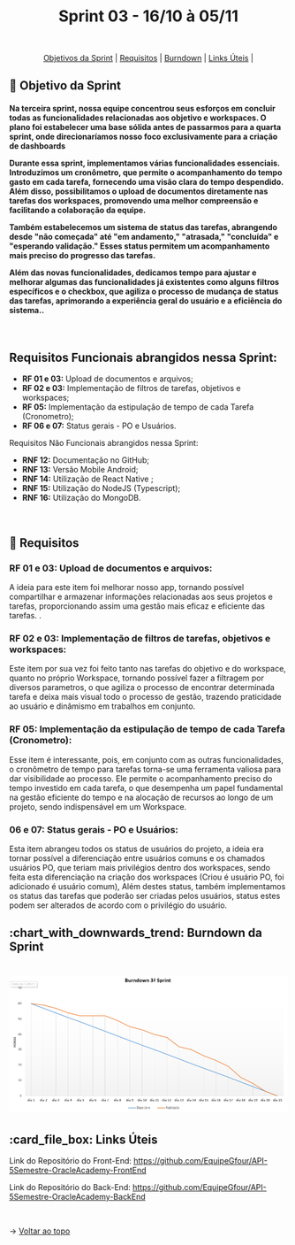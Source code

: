 <p align="center">
<h1 align="center"> Sprint 03 - 16/10 à 05/11 </h1>
<br id="topo">
<p align="center">
    <a href="#Objetivo">Objetivos da Sprint</a>  |  
    <a href="#entregas">Requisitos</a>  |
    <a href="#burndown">Burndown</a>  |
    <a href="#links">Links Úteis</a>  |     
</p>

<span id="Objetivo">
<h2> 🎯 Objetivo da Sprint</h2>
<h4> 

Na terceira sprint, nossa equipe concentrou seus esforços em concluir todas as funcionalidades relacionadas aos objetivo e workspaces. O plano foi estabelecer uma base sólida antes de passarmos para a quarta sprint, onde direcionaríamos nosso foco exclusivamente para a criação de dashboards

Durante essa sprint, implementamos várias funcionalidades essenciais. Introduzimos um cronômetro, que permite o acompanhamento do tempo gasto em cada tarefa, fornecendo uma visão clara do tempo despendido. Além disso, possibilitamos o upload de documentos diretamente nas tarefas dos workspaces, promovendo uma melhor compreensão e facilitando a colaboração da equipe.

Também estabelecemos um sistema de status das tarefas, abrangendo desde "não começada" até "em andamento," "atrasada," "concluída" e "esperando validação." Esses status permitem um acompanhamento mais preciso do progresso das tarefas.

Além das novas funcionalidades, dedicamos tempo para ajustar e melhorar algumas das funcionalidades já existentes como alguns filtros específicos e o checkbox, que agiliza o processo de mudança de status das tarefas, aprimorando a experiência geral do usuário e a eficiência do sistema..
</h4>
<br>
    
<h2>Requisitos Funcionais abrangidos nessa Sprint:</h2>

- **RF 01 e 03:** Upload de documentos e arquivos;
- **RF 02 e 03:** Implementação de filtros de tarefas, objetivos e workspaces;
- **RF 05:** Implementação da estipulação de tempo de cada Tarefa (Cronometro);
- **RF 06 e 07:** Status gerais - PO e Usuários.

<p>Requisitos Não Funcionais abrangidos nessa Sprint:</p>

- **RNF 12:** Documentação no GitHub;
- **RNF 13:** Versão Mobile Android;
- **RNF 14:** Utilização de React Native ;
- **RNF 15:** Utilização do NodeJS (Typescript);
- **RNF 16:** Utilização do MongoDB.

<br>

<span id="entregas">
<h2> 📑 Requisitos</h2>

### **RF 01 e 03:** Upload de documentos e arquivos:
A ideia para este item foi melhorar nosso app, tornando possível compartilhar e armazenar informações relacionadas aos seus projetos e tarefas, proporcionando assim uma gestão mais eficaz e eficiente das tarefas. .
<br>

### **RF 02 e 03:** Implementação de filtros de tarefas, objetivos e workspaces:
Este item por sua vez foi feito tanto nas tarefas do objetivo e do workspace, quanto no próprio Workspace, tornando possível fazer a filtragem por diversos parametros, o que agiliza o processo de encontrar determinada tarefa e deixa mais visual todo o processo de gestão, trazendo praticidade ao usuário e dinâmismo em trabalhos em conjunto.
<br>

### **RF 05:** Implementação da estipulação de tempo de cada Tarefa (Cronometro):
Esse item é interessante, pois, em conjunto com as outras funcionalidades, o cronômetro de tempo para tarefas torna-se uma ferramenta valiosa para dar visibilidade ao processo. Ele permite o acompanhamento preciso do tempo investido em cada tarefa, o que desempenha um papel fundamental na gestão eficiente do tempo e na alocação de recursos ao longo de um projeto, sendo indispensável em um Workspace.
<br>

### **06 e 07:** Status gerais - PO e Usuários:
Esta item abrangeu todos os status de usuários do projeto, a ideia era tornar possível a diferenciação entre usuários comuns e os chamados usuários PO, que teriam mais privilégios dentro dos workspaces, sendo feita esta diferenciação na criação dos workspaces (Criou é usuário PO, foi adicionado é usuário comum), Além destes status, também implementamos os status das tarefas que poderão ser criadas pelos usuários, status estes podem ser alterados de acordo com o privilégio do usuário.
<br>

<span id="burndown">
<h2>:chart_with_downwards_trend: Burndown da Sprint</h2>


<h1 align="center">
<img src="/img/burndown.png" alt="Burndown" /></h1>

<span id="links">
<h2>:card_file_box: Links Úteis</h2>

Link do Repositório do Front-End: https://github.com/EquipeGfour/API-5Semestre-OracleAcademy-FrontEnd

Link do Repositório do Back-End: https://github.com/EquipeGfour/API-5Semestre-OracleAcademy-BackEnd

<br>

 
 → [Voltar ao topo](#topo)
